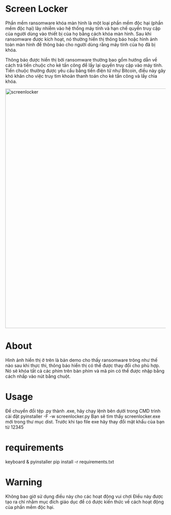# Screen Locker
Phần mềm ransomware khóa màn hình là một loại phần mềm độc hại (phần mềm độc hại) lây nhiễm vào hệ thống máy tính và hạn chế quyền truy cập của người dùng vào thiết bị của họ bằng cách khóa màn hình. Sau khi ransomware được kích hoạt, nó thường hiển thị thông báo hoặc hình ảnh toàn màn hình để thông báo cho người dùng rằng máy tính của họ đã bị khóa.

Thông báo được hiển thị bởi ransomware thường bao gồm hướng dẫn về cách trả tiền chuộc cho kẻ tấn công để lấy lại quyền truy cập vào máy tính. Tiền chuộc thường được yêu cầu bằng tiền điện tử như Bitcoin, điều này gây khó khăn cho việc truy tìm khoản thanh toán cho kẻ tấn công và lấy chìa khóa.

<img width="754" alt="screenlocker" src="https://i.imgur.com/C6qejps.png">

# About
Hình ảnh hiển thị ở trên là bản demo cho thấy ransomware trông như thế nào sau khi thực thi,
thông báo hiển thị có thể được thay đổi cho phù hợp.
Nó sẽ khóa tất cả các phím trên bàn phím và mã pin có thể được nhập bằng cách nhấp vào nút bằng chuột.

# Usage
Để chuyển đổi tệp .py thành .exe, hãy chạy lệnh bên dưới trong CMD
trình cài đặt pyinstaller -F -w screenlocker.py
Bạn sẽ tìm thấy screenlocker.exe mới trong thư mục dist.
Trước khi tạo file exe hãy thay đổi mật khẩu của bạn từ 12345

# requirements
keyboard & pyinstaller
pip install -r requirements.txt

# Warning
Không bao giờ sử dụng điều này cho các hoạt động vui chơi
Điều này được tạo ra chỉ nhằm mục đích giáo dục để có được kiến thức về cách hoạt động của phần mềm độc hại.
